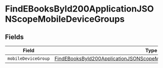 # FindEBooksById200ApplicationJSONScopeMobileDeviceGroups


## Fields

| Field                                                                                                                                                                           | Type                                                                                                                                                                            | Required                                                                                                                                                                        | Description                                                                                                                                                                     |
| ------------------------------------------------------------------------------------------------------------------------------------------------------------------------------- | ------------------------------------------------------------------------------------------------------------------------------------------------------------------------------- | ------------------------------------------------------------------------------------------------------------------------------------------------------------------------------- | ------------------------------------------------------------------------------------------------------------------------------------------------------------------------------- |
| `mobileDeviceGroup`                                                                                                                                                             | [FindEBooksById200ApplicationJSONScopeMobileDeviceGroupsMobileDeviceGroup](../../models/operations/findebooksbyid200applicationjsonscopemobiledevicegroupsmobiledevicegroup.md) | :heavy_minus_sign:                                                                                                                                                              | N/A                                                                                                                                                                             |
